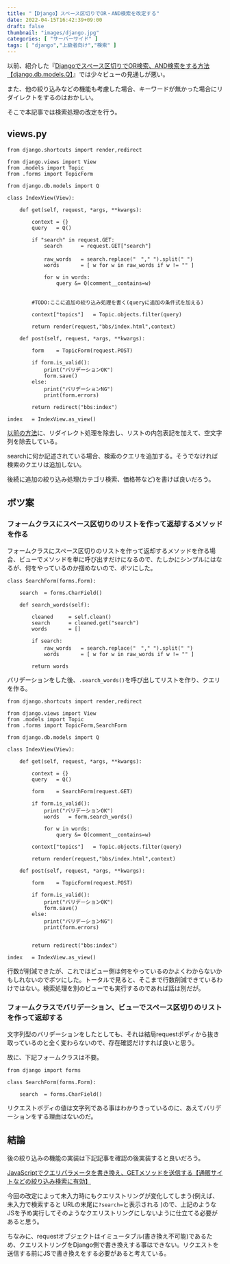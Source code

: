 ```yaml
---
title: "【Django】スペース区切りでOR・AND検索を改定する"
date: 2022-04-15T16:42:39+09:00
draft: false
thumbnail: "images/django.jpg"
categories: [ "サーバーサイド" ]
tags: [ "django","上級者向け","検索" ]
---
```


以前、紹介した『[Djangoでスペース区切りでOR検索、AND検索をする方法【django.db.models.Q】](/post/django-or-and-search/)』では少々ビューの見通しが悪い。

また、他の絞り込みなどの機能も考慮した場合、キーワードが無かった場合にリダイレクトをするのはおかしい。

そこで本記事では検索処理の改定を行う。

## views.py

    from django.shortcuts import render,redirect
    
    from django.views import View
    from .models import Topic
    from .forms import TopicForm
    
    from django.db.models import Q
    
    class IndexView(View):
    
        def get(self, request, *args, **kwargs):
    
            context = {}
            query   = Q()
    
            if "search" in request.GET:
                search      = request.GET["search"]
    
                raw_words   = search.replace("　"," ").split(" ")
                words       = [ w for w in raw_words if w != "" ]
    
                for w in words:
                    query &= Q(comment__contains=w)


            #TODO:ここに追加の絞り込み処理を書く(queryに追加の条件式を加える)
    
            context["topics"]   = Topic.objects.filter(query)
    
            return render(request,"bbs/index.html",context)
    
        def post(self, request, *args, **kwargs):
    
            form    = TopicForm(request.POST)
    
            if form.is_valid():
                print("バリデーションOK")
                form.save()
            else:
                print("バリデーションNG")
                print(form.errors)
    
            return redirect("bbs:index")
    
    index   = IndexView.as_view()

[以前の方法](/post/django-or-and-search/)に、リダイレクト処理を除去し、リストの内包表記を加えて、空文字列を除去している。

searchに何か記述されている場合、検索のクエリを追加する。そうでなければ検索のクエリは追加しない。

後続に追加の絞り込み処理(カテゴリ検索、価格帯など)を書けば良いだろう。

## ボツ案

### フォームクラスにスペース区切りのリストを作って返却するメソッドを作る

フォームクラスにスペース区切りのリストを作って返却するメソッドを作る場合、ビューでメソッドを単に呼び出すだけになるので、たしかにシンプルにはなるが、何をやっているのか掴めないので、ボツにした。

    class SearchForm(forms.Form):
    
        search  = forms.CharField()
    
        def search_words(self):
    
            cleaned     = self.clean()
            search      = cleaned.get("search")
            words       = []
    
            if search:
                raw_words   = search.replace("　"," ").split(" ")
                words       = [ w for w in raw_words if w != "" ]
    
            return words
    
バリデーションをした後、`.search_words()`を呼び出してリストを作り、クエリを作る。

    from django.shortcuts import render,redirect
    
    from django.views import View
    from .models import Topic
    from .forms import TopicForm,SearchForm
    
    from django.db.models import Q
    
    class IndexView(View):
    
        def get(self, request, *args, **kwargs):
    
            context = {}
            query   = Q()
    
            form    = SearchForm(request.GET)
    
            if form.is_valid():
                print("バリデーションOK")
                words   = form.search_words()
    
                for w in words:
                    query &= Q(comment__contains=w)
    
            context["topics"]   = Topic.objects.filter(query)
    
            return render(request,"bbs/index.html",context)
    
        def post(self, request, *args, **kwargs):
    
            form    = TopicForm(request.POST)
    
            if form.is_valid():
                print("バリデーションOK")
                form.save()
            else:
                print("バリデーションNG")
                print(form.errors)
    
    
            return redirect("bbs:index")
    
    index   = IndexView.as_view()


行数が削減できたが、これではビュー側は何をやっているのかよくわからないかもしれないのでボツにした。トータルで見ると、そこまで行数削減できているわけではない。検索処理を別のビューでも実行するのであれば話は別だが。


### フォームクラスでバリデーション、ビューでスペース区切りのリストを作って返却する

文字列型のバリデーションをしたとしても、それは結局requestボディから抜き取っているのと全く変わらないので、存在確認だけすれば良いと思う。

故に、下記フォームクラスは不要。

    from django import forms
    
    class SearchForm(forms.Form):
    
        search  = forms.CharField()
    
リクエストボディの値は文字列である事はわかりきっているのに、あえてバリデーションをする理由はないのだ。

## 結論

後の絞り込みの機能の実装は下記記事を確認の後実装すると良いだろう。

[JavaScriptでクエリパラメータを書き換え、GETメソッドを送信する【通販サイトなどの絞り込み検索に有効】](/post/javascript-query-change-and-get-method/)

今回の改定によって未入力時にもクエリストリングが変化してしまう(例えば、未入力で検索すると URLの末尾に`?search=`と表示される )ので、上記のようなJSを予め実行してそのようなクエリストリングにしないように仕立てる必要があると思う。

ちなみに、requestオブジェクトはイミュータブル(書き換え不可能)であるため、クエリストリングをDjango側で書き換えする事はできない。リクエストを送信する前にJSで書き換えをする必要があると考えている。



